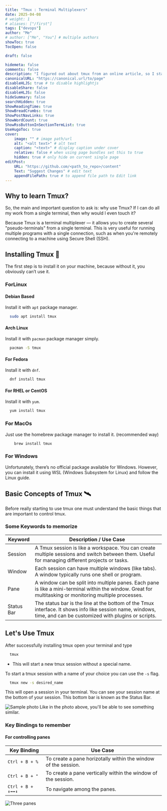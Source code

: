 ```yaml
---
title: "Tmux : Terminal Multiplexers"
date: 2025-04-08
# weight: 1
# aliases: ["/first"]
tags: ["devops"]
author: "Me"
# author: ["Me", "You"] # multiple authors
showToc: true
TocOpen: false

draft: false

hidemeta: false
comments: false
description: "I figured out about tmux from an online article, so I started learning it."
canonicalURL: "https://canonical.url/to/page"
disableHLJS: true # to disable highlightjs
disableShare: false
disableHLJS: false
hideSummary: false
searchHidden: true
ShowReadingTime: true
ShowBreadCrumbs: true
ShowPostNavLinks: true
ShowWordCount: true
ShowRssButtonInSectionTermList: true
UseHugoToc: true
cover:
    image: "" # image path/url
    alt: "<alt text>" # alt text
    caption: "<text>" # display caption under cover
    relative: false # when using page bundles set this to true
    hidden: true # only hide on current single page
editPost:
    URL: "https://github.com/<path_to_repo>/content"
    Text: "Suggest Changes" # edit text
    appendFilePath: true # to append file path to Edit link
---
```


## Why to learn Tmux?
So, the main and important question to ask is: why use Tmux? If I can do all my work from a single terminal, then
why would I even touch it?

Because Tmux is a terminal multiplexer — it allows you to create several "pseudo-terminals" from a single terminal. This is very useful for running multiple programs with a single connection, such as when you're remotely connecting to a machine using Secure Shell (SSH).

## Installing Tmux 🚀
The first step is to install it on your machine, because without it, you obviously can’t use it.

### ForLinux 
#### Debian Based
Install it with ```apt``` package manager.

```bash
  sudo apt install tmux
```
#### Arch Linux
Install it with ```pacman``` package manager simply.

```bash
  pacman -S tmux
```
#### For Fedora 
Install it with ```dnf```.

```bash
  dnf install tmux
```
#### For RHEL or CentOS 
Install it with ```yum```.

```bash
  yum install tmux
```

### For MacOs
Just use the homebrew package manager to install it. (recommended way)
```bash
    brew install tmux
```

### For Windows
Unfortunately, there’s no official package available for Windows.
However, you can install it using WSL (Windows Subsystem for Linux) and follow the Linux guide.

## Basic Concepts of Tmux 🛰️
Before really starting to use tmux one must understand the basic things that are important to control tmux.

### Some Keywords to memorize
| Keyword | Description / Use Case                                                                 |
|---------|------------------------------------------------------------------------------------------|
| Session | A Tmux session is like a workspace. You can create multiple sessions and switch between them. Useful for managing different projects or tasks. |
| Window  | Each session can have multiple windows (like tabs). A window typically runs one shell or program. |
| Pane    | A window can be split into multiple panes. Each pane is like a mini-terminal within the window. Great for multitasking or monitoring multiple processes. |
| Status Bar | The status bar is the line at the bottom of the Tmux interface. It shows info like session name, windows, time, and can be customized with plugins or scripts. |

## Let's Use Tmux
After successfully installing tmux open your terminal and type 
```bash
  tmux
```
- This will start a new tmux session without a special name.

To start a tmux session with a name of your choice you can use the ```-s``` flag.
```bash
  tmux new -s desired_name
```
This will open a session in your terminal. You can see your session name at the bottom of your session. This bottom bar is known as the Status Bar.

![Sample photo](https://i.ibb.co/20FwQ5pv/Screenshot-2025-04-08-at-6-15-04-PM.png)
Like in the photo above, you'll be able to see something similar.

### Key Bindings to remember 

#### For controlling panes
| Key Binding        | Use Case                                                                                        |
|-------------------------|-------------------------------------------------------------------------------------------------|
| ```Ctrl + B + %```      | To create a pane horizotally within the window of the session.|
| ```Ctrl + B + "```      | To create a pane vertically within the window of the session.|
| ```Ctrl + B + ⬆️⬅️➡️⬇️```| To navigate among the panes.|

![Three panes](https://i.ibb.co/N6nsVK9p/three.png)
